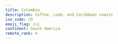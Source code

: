 ```yaml
---
title: Colombia
description: Coffee, code, and Caribbean coasts
iso_code: CO
emoji_flag: 🇨🇴
continent: South America
remote_rank: 4
---
```

